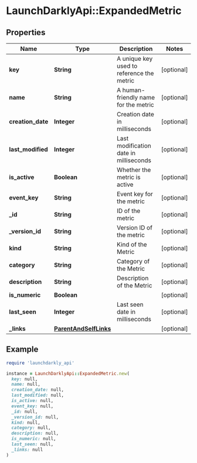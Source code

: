 # LaunchDarklyApi::ExpandedMetric

## Properties

| Name | Type | Description | Notes |
| ---- | ---- | ----------- | ----- |
| **key** | **String** | A unique key used to reference the metric | [optional] |
| **name** | **String** | A human-friendly name for the metric | [optional] |
| **creation_date** | **Integer** | Creation date in milliseconds | [optional] |
| **last_modified** | **Integer** | Last modification date in milliseconds | [optional] |
| **is_active** | **Boolean** | Whether the metric is active | [optional] |
| **event_key** | **String** | Event key for the metric | [optional] |
| **_id** | **String** | ID of the metric | [optional] |
| **_version_id** | **String** | Version ID of the metric | [optional] |
| **kind** | **String** | Kind of the Metric | [optional] |
| **category** | **String** | Category of the Metric | [optional] |
| **description** | **String** | Description of the Metric | [optional] |
| **is_numeric** | **Boolean** |  | [optional] |
| **last_seen** | **Integer** | Last seen date in milliseconds | [optional] |
| **_links** | [**ParentAndSelfLinks**](ParentAndSelfLinks.md) |  | [optional] |

## Example

```ruby
require 'launchdarkly_api'

instance = LaunchDarklyApi::ExpandedMetric.new(
  key: null,
  name: null,
  creation_date: null,
  last_modified: null,
  is_active: null,
  event_key: null,
  _id: null,
  _version_id: null,
  kind: null,
  category: null,
  description: null,
  is_numeric: null,
  last_seen: null,
  _links: null
)
```

